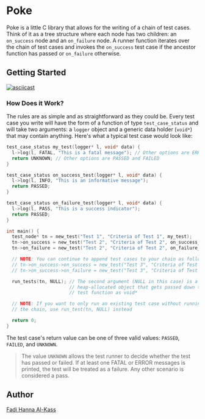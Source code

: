 # Poke
Poke is a little C library that allows for the writing of a chain of test cases. Think of it as a tree structure where each node has two children: an `on_success` node and an `on_failure` node. A runner function iterates over the chain of test cases and invokes the `on_success` test case if the ancestor function has passed or `on_failure` otherwise.

## Getting Started

[![asciicast](https://asciinema.org/a/151885.png)](https://asciinema.org/a/151885)

### How Does it Work?
The rules are as simple and as straightforward as they could be. Every test case you write will have the form of a function of type `test_case_status` and will take two arguments: a `logger` object and a generic data holder (`void*`) that may contain anything. Here's what a typical test case would look like:

```c
test_case_status my_test(logger* l, void* data) {
  l->log(l, FATAL, "This is a fatal message"); // Other options are ERROR, WARN, PASS, and INFO
  return UNKNOWN; // Other options are PASSED and FAILED
}

test_case_status on_success_test(logger* l, void* data) {
  l->log(l, INFO, "This is an informative message");
  return PASSED;
}

test_case_status on_failure_test(logger* l, void* data) {
  l->log(l, PASS, "This is a success indicator");
  return PASSED;
}

int main() {
  test_node* tn = new_test("Test 1", "Criteria of Test 1", my_test);
  tn->on_success = new_test("Test 2", "Criteria of Test 2", on_success_test);
  tn->on_failure = new_test("Test 2", "Criteria of Test 2", on_failure_test);

  // NOTE: You can continue to append test cases to your chain as follows:
  // tn->on_success->on_success = new_test("Test 3", "Criteria of Test 3", on_success_test);
  // tn->on_success->on_failure = new_test("Test 3", "Criteria of Test 3", on_success_test);

  run_tests(tn, NULL); // The second argument (NULL in this case) is a generic
                       // heap-allocated object that gets passed down to every
                       // test function as void*

  // NOTE: If you want to only run an existing test case without running down
  // the chain, use run_test(tn, NULL) instead

  return 0;
}
```

The test case's return value can be one of three valid values: `PASSED`, `FAILED`, and `UNKNOWN`.

> The value `UNKNOWN` allows the test runner to decide whether the test has passed or failed. If at least one FATAL or ERROR messages is printed, the test will be treated as a failure. Any other scenario is considered a pass.

## Author
[Fadi Hanna Al-Kass](https://github.com/alkass)
